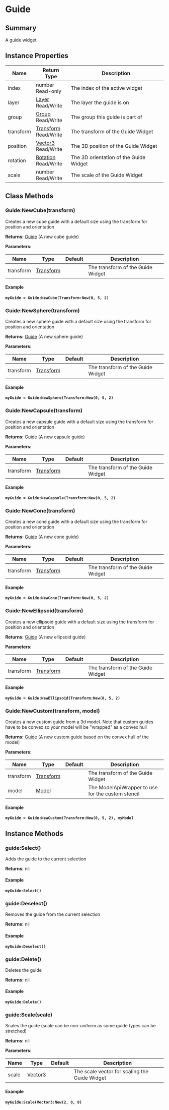 
# Guide

## Summary
A guide widget


## Instance Properties

<table data-full-width="false">
<thead><tr><th>Name</th><th>Return Type</th><th>Description</th></tr></thead>
<tbody>
<tr><td>index</td><td>number<br>Read-only</td><td>The index of the active widget</td></tr>
<tr><td>layer</td><td><a href="layer.md">Layer</a><br>Read/Write</td><td>The layer the guide is on</td></tr>
<tr><td>group</td><td><a href="group.md">Group</a><br>Read/Write</td><td>The group this guide is part of</td></tr>
<tr><td>transform</td><td><a href="transform.md">Transform</a><br>Read/Write</td><td>The transform of the Guide Widget</td></tr>
<tr><td>position</td><td><a href="vector3.md">Vector3</a><br>Read/Write</td><td>The 3D position of the Guide Widget</td></tr>
<tr><td>rotation</td><td><a href="rotation.md">Rotation</a><br>Read/Write</td><td>The 3D orientation of the Guide Widget</td></tr>
<tr><td>scale</td><td>number<br>Read/Write</td><td>The scale of the Guide Widget</td></tr>
</tbody></table>



## Class Methods

        
### Guide:NewCube(transform)

Creates a new cube guide with a default size using the transform for position and orientation

**Returns:** <a href="guide.md">Guide</a>  (A new cube guide)


**Parameters:**

<table data-full-width="false">
<thead><tr><th>Name</th><th>Type</th><th>Default</th><th>Description</th></tr></thead>
<tbody><tr><td>transform</td><td><a href="transform.md">Transform</a></td><td></td><td>The transform of the Guide Widget</td></tr></tbody></table>




#### Example

<pre class="language-lua"><code class="lang-lua"><strong>myGuide = Guide:NewCube(Transform:New(0, 5, 2)</strong></code></pre>




### Guide:NewSphere(transform)

Creates a new sphere guide with a default size using the transform for position and orientation

**Returns:** <a href="guide.md">Guide</a>  (A new sphere guide)


**Parameters:**

<table data-full-width="false">
<thead><tr><th>Name</th><th>Type</th><th>Default</th><th>Description</th></tr></thead>
<tbody><tr><td>transform</td><td><a href="transform.md">Transform</a></td><td></td><td>The transform of the Guide Widget</td></tr></tbody></table>




#### Example

<pre class="language-lua"><code class="lang-lua"><strong>myGuide = Guide:NewSphere(Transform:New(0, 5, 2)</strong></code></pre>




### Guide:NewCapsule(transform)

Creates a new capsule guide with a default size using the transform for position and orientation

**Returns:** <a href="guide.md">Guide</a>  (A new capsule guide)


**Parameters:**

<table data-full-width="false">
<thead><tr><th>Name</th><th>Type</th><th>Default</th><th>Description</th></tr></thead>
<tbody><tr><td>transform</td><td><a href="transform.md">Transform</a></td><td></td><td>The transform of the Guide Widget</td></tr></tbody></table>




#### Example

<pre class="language-lua"><code class="lang-lua"><strong>myGuide = Guide:NewCapsule(Transform:New(0, 5, 2)</strong></code></pre>




### Guide:NewCone(transform)

Creates a new cone guide with a default size using the transform for position and orientation

**Returns:** <a href="guide.md">Guide</a>  (A new cone guide)


**Parameters:**

<table data-full-width="false">
<thead><tr><th>Name</th><th>Type</th><th>Default</th><th>Description</th></tr></thead>
<tbody><tr><td>transform</td><td><a href="transform.md">Transform</a></td><td></td><td>The transform of the Guide Widget</td></tr></tbody></table>




#### Example

<pre class="language-lua"><code class="lang-lua"><strong>myGuide = Guide:NewCone(Transform:New(0, 5, 2)</strong></code></pre>




### Guide:NewEllipsoid(transform)

Creates a new ellipsoid guide with a default size using the transform for position and orientation

**Returns:** <a href="guide.md">Guide</a>  (A new ellipsoid guide)


**Parameters:**

<table data-full-width="false">
<thead><tr><th>Name</th><th>Type</th><th>Default</th><th>Description</th></tr></thead>
<tbody><tr><td>transform</td><td><a href="transform.md">Transform</a></td><td></td><td>The transform of the Guide Widget</td></tr></tbody></table>




#### Example

<pre class="language-lua"><code class="lang-lua"><strong>myGuide = Guide:NewEllipsoid(Transform:New(0, 5, 2)</strong></code></pre>




### Guide:NewCustom(transform, model)

Creates a new custom guide from a 3d model. Note that custom guides have to be convex so your model will be "wrapped" as a convex hull

**Returns:** <a href="guide.md">Guide</a>  (A new custom guide based on the convex hull of the model)


**Parameters:**

<table data-full-width="false">
<thead><tr><th>Name</th><th>Type</th><th>Default</th><th>Description</th></tr></thead>
<tbody><tr><td>transform</td><td><a href="transform.md">Transform</a></td><td></td><td>The transform of the Guide Widget</td></tr>
<tr><td>model</td><td><a href="model.md">Model</a></td><td></td><td>The ModelApiWrapper to use for the custom stencil</td></tr></tbody></table>




#### Example

<pre class="language-lua"><code class="lang-lua"><strong>myGuide = Guide:NewCustom(Transform:New(0, 5, 2), myModel</strong></code></pre>



    

## Instance Methods

        
### guide:Select()

Adds the guide to the current selection

**Returns:** nil 




#### Example

<pre class="language-lua"><code class="lang-lua"><strong>myGuide:Select()</strong></code></pre>




### guide:Deselect()

Removes the guide from the current selection

**Returns:** nil 




#### Example

<pre class="language-lua"><code class="lang-lua"><strong>myGuide:Deselect()</strong></code></pre>




### guide:Delete()

Deletes the guide

**Returns:** nil 




#### Example

<pre class="language-lua"><code class="lang-lua"><strong>myGuide:Delete()</strong></code></pre>




### guide:Scale(scale)

Scales the guide (scale can be non-uniform as some guide types can be stretched)

**Returns:** nil 


**Parameters:**

<table data-full-width="false">
<thead><tr><th>Name</th><th>Type</th><th>Default</th><th>Description</th></tr></thead>
<tbody><tr><td>scale</td><td><a href="vector3.md">Vector3</a></td><td></td><td>The scale vector for scaling the Guide Widget</td></tr></tbody></table>




#### Example

<pre class="language-lua"><code class="lang-lua"><strong>myGuide:Scale(Vector3:New(2, 0, 0)</strong></code></pre>



    
